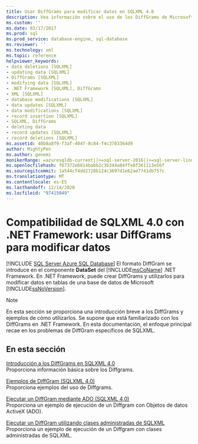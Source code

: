 ```yaml
---
title: Usar DiffGrams para modificar datos en SQLXML 4.0
description: Vea información sobre el uso de los DiffGrams de Microsoft .NET Framework en SQLXML 4,0 para modificar los datos de Microsoft SQL Server tablas de base de datos.
ms.custom: ''
ms.date: 03/17/2017
ms.prod: sql
ms.prod_service: database-engine, sql-database
ms.reviewer: ''
ms.technology: xml
ms.topic: reference
helpviewer_keywords:
- data deletions [SQLXML]
- updating data [SQLXML]
- DiffGrams [SQLXML]
- modifying data [SQLXML]
- .NET Framework [SQLXML], DiffGrams
- XML [SQLXML]
- database modifications [SQLXML]
- data updates [SQLXML]
- data modifications [SQLXML]
- record insertion [SQLXML]
- SQLXML, DiffGrams
- deleting data
- record updates [SQLXML]
- record deletions [SQLXML]
ms.assetid: 48b8a8f9-f3af-404f-8c84-f4c3703364d9
author: MightyPen
ms.author: genemi
monikerRange: =azuresqldb-current||>=sql-server-2016||>=sql-server-linux-2017||=azuresqldb-mi-current
ms.openlocfilehash: f67372e6814babb2c3b344a84ffe8f361113e56f
ms.sourcegitcommit: 1a544cf4dd2720b124c3697d1e62ae7741db757c
ms.translationtype: MT
ms.contentlocale: es-ES
ms.lasthandoff: 12/14/2020
ms.locfileid: "97415049"
---
```

# <a name="sqlxml-40-net-framework-support---using-diffgrams-to-modify-data"></a>Compatibilidad de SQLXML 4.0 con .NET Framework: usar DiffGrams para modificar datos
[!INCLUDE [SQL Server Azure SQL Database](../../../includes/applies-to-version/sql-asdb.md)]
  El formato DiffGram se introduce en el componente **DataSet** del [!INCLUDE[msCoName](../../../includes/msconame-md.md)] .NET Framework. En .NET Framework, puede crear DiffGrams y utilizarlos para modificar datos en tablas de una base de datos de Microsoft [!INCLUDE[ssNoVersion](../../../includes/ssnoversion-md.md)].  
  
> [!NOTE]  
>  En esta sección se proporciona una introducción breve a los DiffGrams y ejemplos de cómo utilizarlos. Se supone que está familiarizado con los DiffGrams en .NET Framework. En esta documentación, el enfoque principal recae en los problemas de DiffGram específicos de SQLXML.  
  
## <a name="in-this-section"></a>En esta sección  
 [Introducción a los DiffGrams en SQLXML 4.0](../../../relational-databases/sqlxml-annotated-xsd-schemas-xpath-queries/diffgram/introduction-to-diffgrams-in-sqlxml-4-0.md)  
 Proporciona información básica sobre los Diffgrams.  
  
 [Ejemplos de DiffGram &#40;SQLXML 4,0&#41;](../../../relational-databases/sqlxml-annotated-xsd-schemas-xpath-queries/diffgram/diffgram-examples-sqlxml-4-0.md)  
 Proporciona ejemplos del uso de Diffgrams.  
  
 [Ejecutar un DiffGram mediante ADO &#40;SQLXML 4,0&#41;](../../../relational-databases/sqlxml-annotated-xsd-schemas-xpath-queries/diffgram/executing-a-diffgram-by-using-ado-sqlxml-4-0.md)  
 Proporciona un ejemplo de ejecución de un Diffgram con Objetos de datos ActiveX (ADO).  
  
 [Ejecutar un DiffGram utilizando clases administradas de SQLXML](../../../relational-databases/sqlxml-annotated-xsd-schemas-xpath-queries/diffgram/executing-a-diffgram-by-using-sqlxml-managed-classes.md)  
 Proporciona un ejemplo de ejecución de un Diffgram con clases administradas de SQLXML.  
  
  
